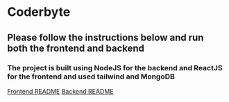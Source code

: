 # Coderbyte

## Please follow the instructions below and run both the frontend and backend

### The project is built using NodeJS for the backend and ReactJS for the frontend and used tailwind and MongoDB

[Frontend README](https://github.com/jayavardhan3112/Coderbyte/blob/main/frontend/README.md)
[Backend README](https://github.com/jayavardhan3112/Coderbyte/blob/main/backend/README.md)
